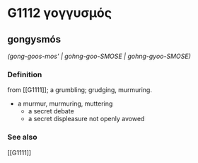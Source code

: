 # G1112 γογγυσμός

## gongysmós

_(gong-goos-mos' | gohng-goo-SMOSE | gohng-gyoo-SMOSE)_

### Definition

from [[G1111]]; a grumbling; grudging, murmuring.

- a murmur, murmuring, muttering
  - a secret debate
  - a secret displeasure not openly avowed

### See also

[[G1111]]

